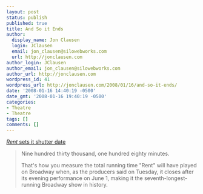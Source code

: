 ```yaml
---
layout: post
status: publish
published: true
title: And So it Ends
author:
  display_name: Jon Clausen
  login: JClausen
  email: jon_clausen@silowebworks.com
  url: http://jonclausen.com
author_login: JClausen
author_email: jon_clausen@silowebworks.com
author_url: http://jonclausen.com
wordpress_id: 41
wordpress_url: http://jonclausen.com/2008/01/16/and-so-it-ends/
date: '2008-01-16 14:40:19 -0500'
date_gmt: '2008-01-16 19:40:19 -0500'
categories:
- Theatre
- Theatre
tags: []
comments: []
---
```

<p><a href="http://www.nytimes.com/2008/01/16/theater/16broad.html?ex=1358139600&amp;en=c04a5057274dfd50&amp;ei=5088&amp;partner=rssnyt&amp;emc=rss"><cite>Rent</cite> sets it shutter date</a></p>
<blockquote><p> Nine hundred thirty thousand, one hundred eighty minutes.</p>
<p>That's how you measure the total running time "Rent" will have played on Broadway when, as the producers said on Tuesday, it closes after its evening performance on June 1, making it the seventh-longest-running Broadway show in history.</p>
<blockquote></blockquote>
</blockquote>
